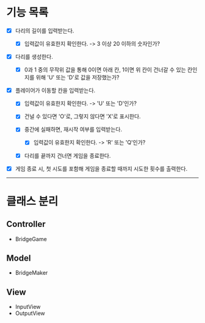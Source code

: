 # 기능 목록
- [x] 다리의 길이를 입력받는다.
   - [x] 입력값이 유효한지 확인한다. -> 3 이상 20 이하의 숫자인가?
  

- [x] 다리를 생성한다.
   - [x] 0과 1 중의 무작위 값을 통해 0이면 아래 칸, 1이면 위 칸이 건너갈 수 있는 칸인지를 위해 'U' 또는 'D'로 값을 저장했는가?


- [x] 플레이어가 이동할 칸을 입력받는다.
  - [x] 입력값이 유효한지 확인한다. -> 'U' 또는 'D'인가?
  - [x] 건널 수 있다면 'O'로, 그렇지 않다면 'X'로 표시한다.
  - [x] 중간에 실패하면, 재시작 여부를 입력받는다.
    - [x] 입력값이 유효한지 확인한다. -> 'R' 또는 'Q'인가?
  - [x] 다리를 끝까지 건너면 게임을 종료한다.


- [x] 게임 종료 시, 첫 시도를 포함해 게임을 종료할 때까지 시도한 횟수를 출력한다.

---

# 클래스 분리
## Controller
- BridgeGame

## Model
- BridgeMaker

## View
- InputView
- OutputView